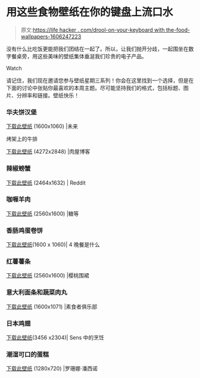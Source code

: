 # 用这些食物壁纸在你的键盘上流口水

> 原文:[https://life hacker . com/drool-on-your-keyboard with the-food-wallpapers-1606247223](https://lifehacker.com/drool-on-your-keyboard-with-these-food-wallpapers-1606247223)

没有什么比吃饭更能把我们团结在一起了。所以，让我们抛开分歧，一起围坐在数字餐桌旁，用这些美味的壁纸集体垂涎我们珍贵的电子产品。

Watch

请记住，我们现在邀请您参与壁纸星期三系列！你会在这里找到一个选择，但是在下面的讨论中张贴你最喜欢的本周主题。尽可能坚持我们的格式，包括标题、图片、分辨率和链接。壁纸快乐！

### 华夫饼汉堡

[下载此壁纸](http://www.hautekhuutureblog.com/2012/07/food-porn-friday-iron-press.html) (1600x1060) |未来

烤架上的牛排

[下载此壁纸](http://themeathouseblog.com/2012/01/12/polar-grill-fest-2012/) (4272x2848) |肉屋博客

### 辣椒螃蟹

[下载此壁纸](http://www.reddit.com/r/FoodPorn/comments/160527/chilli_crab_oc_2464_1632/) (2464x1632) | Reddit

### 咖喱羊肉

[下载此壁纸](http://www.sugaretal.com/2013/09/25/lamb-massaman-curry/) (2560x1600) |糖等

### 香肠鸡蛋卷饼

[下载此壁纸](http://whats4dinnersolutions.com/2013/03/25/breakfast-pr0n-chorizo-and-egg-burrito/)(1600 x 1060)| 4 晚餐是什么

### 红薯薯条

[下载此壁纸](http://www.thecherryapron.com/category/main-entree/vegetarian/) (2560x1600) |樱桃围裙

### 意大利面条和蔬菜肉丸

[下载此壁纸](http://vegancrunk.blogspot.com/2011/10/my-secret-sauce-revealed.html) (1600x1071) |素食者俱乐部

### 日本鸡翅

[下载此壁纸](http://cookinginsens.wordpress.com/2012/03/01/japanese-chicken-wings/)(3456 x2304)| Sens 中的烹饪

### 潮湿可口的蛋糕

[下载此壁纸](https://www.youtube.com/watch?v=z3ZZXblNAZc) (1280x720) |罗珊娜·潘西诺